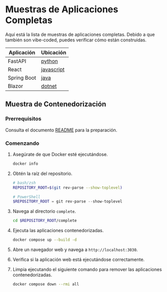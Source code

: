 # Muestras de Aplicaciones Completas

Aquí está la lista de muestras de aplicaciones completas. Debido a que también son vibe-coded, puedes verificar cómo están construidas.

| Aplicación  | Ubicación                   |
|-------------|-----------------------------|
| FastAPI     | [python](./python/)         |
| React       | [javascript](./javascript/) |
| Spring Boot | [java](./java/)             |
| Blazor      | [dotnet](./dotnet/)         |

## Muestra de Contenedorización

### Prerrequisitos

Consulta el documento [README](../README.md) para la preparación.

### Comenzando

1. Asegúrate de que Docker esté ejecutándose.

    ```bash
    docker info
    ```

1. Obtén la raíz del repositorio.

    ```bash
    # bash/zsh
    REPOSITORY_ROOT=$(git rev-parse --show-toplevel)
    ```

    ```powershell
    # PowerShell
    $REPOSITORY_ROOT = git rev-parse --show-toplevel
    ```

1. Navega al directorio `complete`.

    ```bash
    cd $REPOSITORY_ROOT/complete
    ```

1. Ejecuta las aplicaciones contenedorizadas.

    ```bash
    docker compose up --build -d
    ```

1. Abre un navegador web y navega a `http://localhost:3030`.
1. Verifica si la aplicación web está ejecutándose correctamente.
1. Limpia ejecutando el siguiente comando para remover las aplicaciones contenedorizadas.

    ```bash
    docker compose down --rmi all
    ```